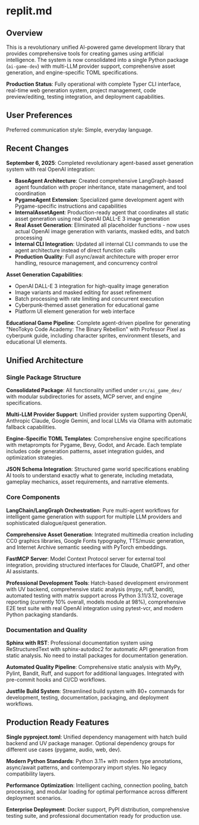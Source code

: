 # replit.md

## Overview

This is a revolutionary unified AI-powered game development library that provides comprehensive tools for creating games using artificial intelligence. The system is now consolidated into a single Python package (`ai-game-dev`) with multi-LLM provider support, comprehensive asset generation, and engine-specific TOML specifications.

**Production Status**: Fully operational with complete Typer CLI interface, real-time web generation system, project management, code preview/editing, testing integration, and deployment capabilities.

## User Preferences

Preferred communication style: Simple, everyday language.

## Recent Changes

**September 6, 2025**: Completed revolutionary agent-based asset generation system with real OpenAI integration:

- **BaseAgent Architecture**: Created comprehensive LangGraph-based agent foundation with proper inheritance, state management, and tool coordination
- **PygameAgent Extension**: Specialized game development agent with Pygame-specific instructions and capabilities  
- **InternalAssetAgent**: Production-ready agent that coordinates all static asset generation using real OpenAI DALL-E 3 image generation
- **Real Asset Generation**: Eliminated all placeholder functions - now uses actual OpenAI image generation with variants, masked edits, and batch processing
- **Internal CLI Integration**: Updated all internal CLI commands to use the agent architecture instead of direct function calls
- **Production Quality**: Full async/await architecture with proper error handling, resource management, and concurrency control

**Asset Generation Capabilities**:
- OpenAI DALL-E 3 integration for high-quality image generation
- Image variants and masked editing for asset refinement
- Batch processing with rate limiting and concurrent execution
- Cyberpunk-themed asset generation for educational game
- Platform UI element generation for web interface

**Educational Game Pipeline**: Complete agent-driven pipeline for generating "NeoTokyo Code Academy: The Binary Rebellion" with Professor Pixel as cyberpunk guide, including character sprites, environment tilesets, and educational UI elements.

## Unified Architecture

### Single Package Structure

**Consolidated Package**: All functionality unified under `src/ai_game_dev/` with modular subdirectories for assets, MCP server, and engine specifications.

**Multi-LLM Provider Support**: Unified provider system supporting OpenAI, Anthropic Claude, Google Gemini, and local LLMs via Ollama with automatic fallback capabilities.

**Engine-Specific TOML Templates**: Comprehensive engine specifications with metaprompts for Pygame, Bevy, Godot, and Arcade. Each template includes code generation patterns, asset integration guides, and optimization strategies.

**JSON Schema Integration**: Structured game world specifications enabling AI tools to understand exactly what to generate, including metadata, gameplay mechanics, asset requirements, and narrative elements.

### Core Components

**LangChain/LangGraph Orchestration**: Pure multi-agent workflows for intelligent game generation with support for multiple LLM providers and sophisticated dialogue/quest generation.

**Comprehensive Asset Generation**: Integrated multimedia creation including CC0 graphics libraries, Google Fonts typography, TTS/music generation, and Internet Archive semantic seeding with PyTorch embeddings.

**FastMCP Server**: Model Context Protocol server for external tool integration, providing structured interfaces for Claude, ChatGPT, and other AI assistants.

**Professional Development Tools**: Hatch-based development environment with UV backend, comprehensive static analysis (mypy, ruff, bandit), automated testing with matrix support across Python 3.11/3.12, coverage reporting (currently 10% overall, models module at 98%), comprehensive E2E test suite with real OpenAI integration using pytest-vcr, and modern Python packaging standards.

### Documentation and Quality

**Sphinx with RST**: Professional documentation system using ReStructuredText with sphinx-autodoc2 for automatic API generation from static analysis. No need to install packages for documentation generation.

**Automated Quality Pipeline**: Comprehensive static analysis with MyPy, Pylint, Bandit, Ruff, and support for additional languages. Integrated with pre-commit hooks and CI/CD workflows.

**Justfile Build System**: Streamlined build system with 80+ commands for development, testing, documentation, packaging, and deployment workflows.

## Production Ready Features

**Single pyproject.toml**: Unified dependency management with hatch build backend and UV package manager. Optional dependency groups for different use cases (pygame, audio, web, dev).

**Modern Python Standards**: Python 3.11+ with modern type annotations, async/await patterns, and contemporary import styles. No legacy compatibility layers.

**Performance Optimization**: Intelligent caching, connection pooling, batch processing, and modular loading for optimal performance across different deployment scenarios.

**Enterprise Deployment**: Docker support, PyPI distribution, comprehensive testing suite, and professional documentation ready for production use.